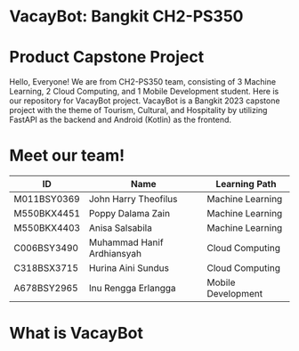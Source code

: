 # VacayBot: Bangkit CH2-PS350 
# Product Capstone Project

Hello, Everyone! We are from CH2-PS350 team, consisting of 3 Machine Learning, 2 Cloud Computing, and 1 Mobile Development student. Here is our repository for VacayBot project. VacayBot is a Bangkit 2023 capstone project with the theme of Tourism, Cultural, and Hospitality by utilizing FastAPI as the backend and Android (Kotlin) as the frontend. 

# Meet our team!
|      ID     |             Name            |    Learning Path   |
|-------------|-----------------------------|--------------------|
| M011BSY0369 |    John Harry Theofilus     |  Machine Learning  |
| M550BKX4451 |      Poppy Dalama Zain      |  Machine Learning  |
| M550BKX4403 |       Anisa Salsabila       |  Machine Learning  |
| C006BSY3490 | Muhammad Hanif Ardhiansyah  |  Cloud Computing   |
| C318BSX3715 |     Hurina Aini Sundus      |  Cloud Computing   |
| A678BSY2965 |     Inu Rengga Erlangga     | Mobile Development |

# What is VacayBot
